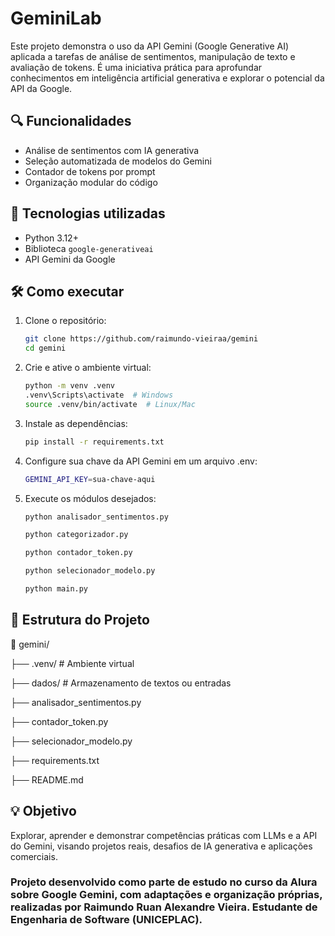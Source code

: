 # GeminiLab

Este projeto demonstra o uso da API Gemini (Google Generative AI) aplicada a tarefas de análise de sentimentos, manipulação de texto e avaliação de tokens. É uma iniciativa prática para aprofundar conhecimentos em inteligência artificial generativa e explorar o potencial da API da Google.

## 🔍 Funcionalidades

- Análise de sentimentos com IA generativa
- Seleção automatizada de modelos do Gemini
- Contador de tokens por prompt
- Organização modular do código

## 🧠 Tecnologias utilizadas

- Python 3.12+
- Biblioteca `google-generativeai`
- API Gemini da Google

## 🛠️ Como executar

1. Clone o repositório:
   
   ```bash
   git clone https://github.com/raimundo-vieiraa/gemini
   cd gemini
   
2. Crie e ative o ambiente virtual:
   
   ```bash
   python -m venv .venv
   .venv\Scripts\activate  # Windows
   source .venv/bin/activate  # Linux/Mac
3. Instale as dependências:
   
   ```bash
   pip install -r requirements.txt
4. Configure sua chave da API Gemini em um arquivo .env:
   
   ```bash
   GEMINI_API_KEY=sua-chave-aqui
5. Execute os módulos desejados:
    
   ```bash
   python analisador_sentimentos.py
   ```
   ```bash
   python categorizador.py
   ```
   ```bash
   python contador_token.py
   ```
   ```bash
   python selecionador_modelo.py
   ```
   ```bash
   python main.py

## 📂 Estrutura do Projeto
📁 gemini/

 ├── .venv/                    # Ambiente virtual
 
 ├── dados/                    # Armazenamento de textos ou entradas
 
 ├── analisador_sentimentos.py
 
 ├── contador_token.py
 
 ├── selecionador_modelo.py
 
 ├── requirements.txt
 
 ├── README.md

## 💡 Objetivo
Explorar, aprender e demonstrar competências práticas com LLMs e a API do Gemini, visando projetos reais, desafios de IA generativa e aplicações comerciais.

### Projeto desenvolvido como parte de estudo no curso da Alura sobre Google Gemini, com adaptações e organização próprias, realizadas por Raimundo Ruan Alexandre Vieira. Estudante de Engenharia de Software (UNICEPLAC).

   

